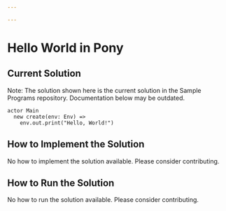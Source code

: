 ```yaml
---

---
```


# Hello World in Pony

## Current Solution

Note: The solution shown here is the current solution in the Sample Programs repository. Documentation below may be outdated.

```Pony
actor Main
  new create(env: Env) =>
    env.out.print("Hello, World!")

```

## How to Implement the Solution

No how to implement the solution available. Please consider contributing.

## How to Run the Solution

No how to run the solution available. Please consider contributing.